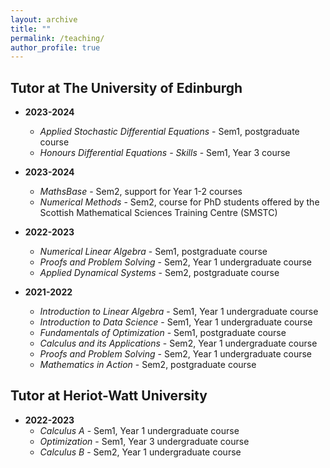 ```yaml
---
layout: archive
title: ""
permalink: /teaching/
author_profile: true
---
```

<!-- ---
layout: page
permalink: /teaching/
title: Teaching
tags: [teaching]
comments: false -->
<!-- --- -->

## Tutor at The University of Edinburgh
* **2023-2024**
  * *Applied Stochastic Differential Equations* - Sem1, postgraduate course
  * *Honours Differential Equations - Skills* - Sem1, Year 3 course


* **2023-2024**
  * *MathsBase* - Sem2, support for Year 1-2 courses
  * *Numerical Methods* - Sem2, course for PhD students offered by the Scottish Mathematical Sciences Training Centre (SMSTC)

* **2022-2023**
  * *Numerical Linear Algebra* - Sem1, postgraduate course
  * *Proofs and Problem Solving* - Sem2, Year 1 undergraduate course
  * *Applied Dynamical Systems* - Sem2, postgraduate course

* **2021-2022**
  * *Introduction to Linear Algebra* - Sem1, Year 1 undergraduate course
  * *Introduction to Data Science* - Sem1, Year 1 undergraduate course
  * *Fundamentals of Optimization* - Sem1, postgraduate course
  * *Calculus and its Applications* - Sem2, Year 1 undergraduate course
  * *Proofs and Problem Solving* - Sem2, Year 1 undergraduate course
  * *Mathematics in Action* - Sem2, postgraduate course

## Tutor at Heriot-Watt University
* **2022-2023**
  * *Calculus A* - Sem1, Year 1 undergraduate course
  * *Optimization* - Sem1, Year 3 undergraduate course
  * *Calculus B* - Sem2, Year 1 undergraduate course
